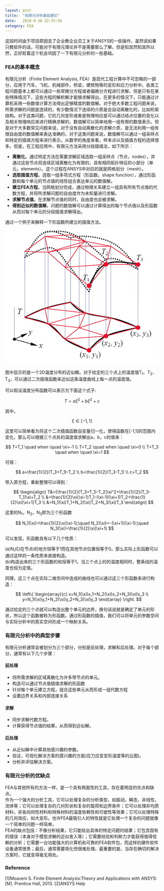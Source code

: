 ```yaml
---
layout: post
title:  "有限元分析基础理论"
date:   2018-8-26 22:35:56
category: FEA
---
```


这段时间由于项目原因去了企业教企业员工关于ANSYS的一些操作，虽然说如果只教软件的话，可能对于有限元理论并不是需要那么了解，但是知其然知其所以然，正好趁着这个机会巩固了一下有限元分析的一些基础。

### FEA的基本概念  
有限元分析（Finite Element Analysis, FEA）是现代工程计算中不可忽略的一部分，应用于汽车，飞机，机械部件，桥梁，建筑物等的变形和应力分析中。各类工程问题基本上都可以通过一些常微分方程或者偏微分方程进行求解，但是只有在某些特殊情况下，这些方程的解析解才能够求解得出，在更多的情况下，只能通过计算机采用一些数值计算方法得出足够精度的数值解。对于绝大多数工程问题来说，所需求解的问题是连续的，有少数情况下连续的介质是会自动离散化的，比如桁架结构。对于这类问题，它的几何变形或者是物理响应是可以通过结点位置的变化以及相关物理响应来进行精确求解的，数值解可以简单地用一组有限的数值表示。但是对于大多数常见问题来说，对于没有自动离散化的求解介质，是无法利用一组有限自由度的数值解来表达准确的，对于这类问题来说，数值解可以通过一组采样点和特定的插值方程来进行表示。从数学的角度来看，样本点以及插值方程的选择很多。但是，在工程应用中，有限元方法采用分段插值法，如下所示：  
- **离散化**。通过特定方法在需要求解区域选取一组采样点（节点，nodes），并通过这些节点将连续区域离散化为有限的，具有相同拓扑特征的小部分（单元，elements）。这个过程在ANSYS中对应的就是网格划分（mesh）。
- **选取插值方程**。选取一组多项式方程（形函数，shape function），通过形函数和每个单元的节点值的线性组合表达单元的数值解。
- **建立FEA方程**。当网格划分完成，通过物理关系建立一组具有所有节点值的代数方程，并将所求解问题的自由度作为未知量进行求解。
- **求解节点值**。在求解节点值的同时，自由度也会被求解。
- **得到近似的数值解**。问题的数值解可以通过计算得出的每个节点值以及形函数从而对每个单元的分段插值求解得出。    

通过一个例子来解释一下形函数所建立的插值方法。

<div align="center"><img  src="https://github.com/conceptclear/conceptclear.github.io/raw/master/images/FEA/example.png"></div>

图中显示的是一个2D温度分布的近似解。对于给定的三个点上的温度值T<sub>1</sub>、T<sub>2</sub>、T<sub>3</sub>，可以通过二次插值函数来近似这条温度曲线上每一点的温度值。

可以假设温度分布函数可以表示为下面这个式子:

$$
T=a\xi^2+b\xi^2+c
$$

其中，

$$
\xi\in[-1,1]
$$

这里可以简单看为将这个二次插值函数自变量归一化，使得函数在[-1,1]的范围内变化，那么可以根据三个点处的温度值求解出a，b，c的值来：

$$
T=T_1 \quad when \quad \xi=-1 \\
T=T_2 \quad when \quad \xi=0  \\
T=T_3 \quad when \quad \xi=1
$$

可得：

$$
a=\frac{1}{2}(T_3+T_1)-T_2 \\
b=\frac{1}{2}(T_3-T_1) \\
c=T_2
$$

带入原方程，重新整理可以得到：

$$
\begin{align}
T&=[\frac{1}{2}(T_3+T_1)-T_2]\xi^2+\frac{1}{2}(T_3-T_1)\xi+T_2 \\
&=\frac{1}{2}\xi(\xi-1)T_1-(\xi-1)(\xi+1)T_2+\frac{1}{2}\xi(\xi+1)T_3 \\
&=N_1(\xi)T_1+N_2(\xi)T_2+N_3(\xi)T_3
\end{align}
$$

这里的N<sub>1</sub>，N<sub>2</sub>，N<sub>3</sub>即为三个形函数

$$
N_1(\xi)=\frac{1}{2}\xi(\xi-1);\quad
N_2(\xi)=-(\xi+1)(\xi-1);\quad
N_3(\xi)=\frac{1}{2}\xi(\xi+1)
$$

可以发现，形函数具有以下几个性质：

(a)N<sub>i</sub>(ξ)在节点i的地方恒等于1而在其他节点位置恒等于0。那么实际上形函数可以通过这样的一条性质来直接构造。         
(b)构造出来的三个形函数的和恒等于1，当三个点上的的温度相同时，整条线的温度也恒为定值。

同理，这三个点在实际二维空间中连成的曲线也可以通过这三个形函数来进行构造：

$$
\left\{
    \begin{array}{c}
        x=N_1(\xi)x_1+N_2(\xi)x_2+N_3(\xi)x_3 \\
        y=N_1(\xi)y_1+N_2(\xi)y_2+N_3(\xi)y_3
    \end{array}
\right.
$$

通过给定的三个点就可以构造出整个单元的边界，换句话说就是确定了单元的形状，所以这个函数被称为形函数。通过形函数的插值，我们可以将单元的参数空间与实际分析中的真实空间形成一个映射关系。

### 有限元分析中的典型步骤
有限元分析通常会被划分为三个部分，分别是前处理，求解和后处理。对于每个部分，通常有以下几个步骤：
#### 前处理
- 将所需求解的区域离散化为许多带节点的单元。
- 构造可以通过节点值插值求解的形函数
- 针对每个单元建立方程，组合这些单元从而形成一组代数方程
- 设置边界关系和内部连接关系
#### 求解
- 同步求解代数方程。
- 计算获得节点值的结果，从而得到近似解。
#### 后处理
- 从近似解中计算其他感兴趣的参数。
- 验证，可视化解决方案的感兴趣的方面(应力应变变形温度等的云图)。
- 分析并评估解决方案。

### 有限元分析的优缺点
FEA与其他所有的方法一样，是一个具有两面性的工具，存在着明显的优点和缺点。      
作为一个强大的分析工具，它可以处理复杂的分析类型，如振动，瞬态，非线性，流体等；它可以处理复杂的几何形状和复杂的载荷和边界条件；它可以处理非均质材料，非各向同性材料和特殊材料的温度依赖性和可塑性等效果；它可以处理特殊的几何效应，如大变形。也许FEA最吸引人的特性就是它处理一个复杂的问题就像一个简单的问题一样简单。        
FEA的缺点包括：不像分析结果，它只能给出具体的特定问题的结果；它包含固有的错误（本身对于模型求解的近似舍入等）；它需要经验和判断力才能获得值得信赖的分析；它需要一台功能强大的计算机和可靠的FEA软件包，而这样的硬件软件设备通常很贵；最后，通常需要简化但很难处理。最重要的是，当存在确切的解决方案时，它就变得毫无用处。

### Reference
[1]Moaveni S. Finite Element Analysis:Theory and Applications with ANSYS:[M]. Prentice Hall, 2013.
[2]ANSYS Help
